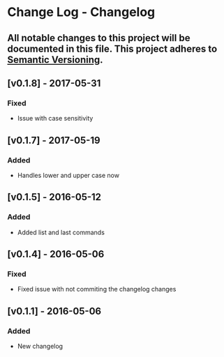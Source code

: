 # Change Log - Changelog
All notable changes to this project will be documented in this file.
This project adheres to [Semantic Versioning](http://semver.org/).
----

## [v0.1.8] - 2017-05-31

### Fixed
- Issue with case sensitivity

## [v0.1.7] - 2017-05-19

### Added
- Handles lower and upper case now

## [v0.1.5] - 2016-05-12
### Added
- Added list and last commands

## [v0.1.4] - 2016-05-06
### Fixed
- Fixed issue with not commiting the changelog changes

## [v0.1.1] - 2016-05-06
### Added
- New changelog

